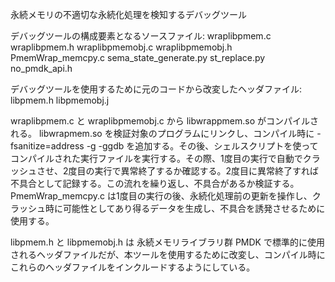 永続メモリの不適切な永続化処理を検知するデバッグツール

デバッグツールの構成要素となるソースファイル:
wraplibpmem.c
wraplibpmem.h
wraplibpmemobj.c
wraplibpmemobj.h
PmemWrap_memcpy.c
sema_state_generate.py
st_replace.py
no_pmdk_api.h

デバッグツールを使用するために元のコードから改変したヘッダファイル:
libpmem.h
libpmemobj.j

wraplibpmem.c と wraplibpmemobj.c から libwrappmem.so がコンパイルされる。
libwrapmem.so を検証対象のプログラムにリンクし、コンパイル時に -fsanitize=address -g -ggdb を追加する。その後、シェルスクリプトを使ってコンパイルされた実行ファイルを実行する。その際、1度目の実行で自動でクラッシュさせ、2度目の実行で異常終了するか確認する。2度目に異常終了すれば不具合として記録する。この流れを繰り返し、不具合があるか検証する。
PmemWrap_memcpy.c は1度目の実行の後、永続化処理前の更新を操作し、クラッシュ時に可能性としてあり得るデータを生成し、不具合を誘発させるために使用する。

libpmem.h と libpmemobj.h は 永続メモリライブラリ群 PMDK で標準的に使用されるヘッダファイルだが、本ツールを使用するために改変し、コンパイル時にこれらのヘッダファイルをインクルードするようにしている。